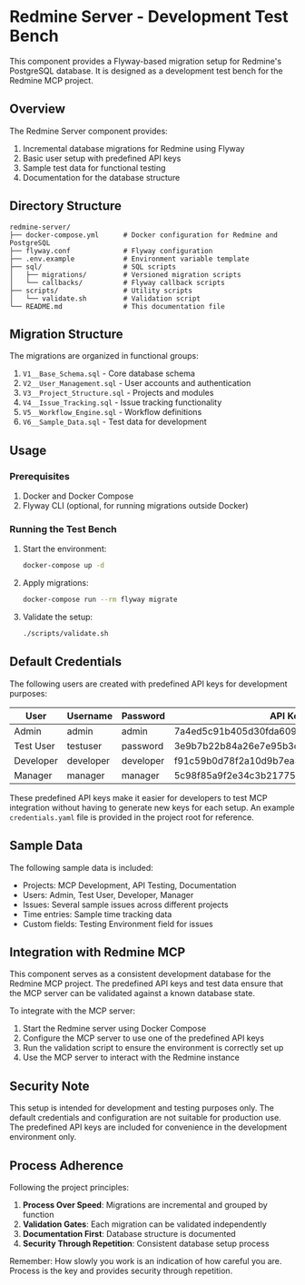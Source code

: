# Redmine Server - Development Test Bench

This component provides a Flyway-based migration setup for Redmine's PostgreSQL database. It is designed as a development test bench for the Redmine MCP project.

## Overview

The Redmine Server component provides:

1. Incremental database migrations for Redmine using Flyway
2. Basic user setup with predefined API keys
3. Sample test data for functional testing
4. Documentation for the database structure

## Directory Structure

```
redmine-server/
├── docker-compose.yml      # Docker configuration for Redmine and PostgreSQL
├── flyway.conf             # Flyway configuration
├── .env.example            # Environment variable template
├── sql/                    # SQL scripts
│   ├── migrations/         # Versioned migration scripts
│   └── callbacks/          # Flyway callback scripts
├── scripts/                # Utility scripts
│   └── validate.sh         # Validation script
└── README.md               # This documentation file
```

## Migration Structure

The migrations are organized in functional groups:

1. `V1__Base_Schema.sql` - Core database schema
2. `V2__User_Management.sql` - User accounts and authentication
3. `V3__Project_Structure.sql` - Projects and modules
4. `V4__Issue_Tracking.sql` - Issue tracking functionality
5. `V5__Workflow_Engine.sql` - Workflow definitions
6. `V6__Sample_Data.sql` - Test data for development

## Usage

### Prerequisites

1. Docker and Docker Compose
2. Flyway CLI (optional, for running migrations outside Docker)

### Running the Test Bench

1. Start the environment:
   ```bash
   docker-compose up -d
   ```

2. Apply migrations:
   ```bash
   docker-compose run --rm flyway migrate
   ```

3. Validate the setup:
   ```bash
   ./scripts/validate.sh
   ```

## Default Credentials

The following users are created with predefined API keys for development purposes:

| User     | Username  | Password  | API Key                                  | Role      |
|----------|-----------|-----------|------------------------------------------|-----------|
| Admin    | admin     | admin     | 7a4ed5c91b405d30fda60909dbc86c2651c38217 | Admin     |
| Test User| testuser  | password  | 3e9b7b22b84a26e7e95b3d73b6e65f6c3fe6e3f0 | Reporter  |
| Developer| developer | developer | f91c59b0d78f2a10d9b7ea3c631d9f2cbba94f8f | Developer |
| Manager  | manager   | manager   | 5c98f85a9f2e34c3b217758e910e196c7a77bf5b | Manager   |

These predefined API keys make it easier for developers to test MCP integration without having to generate new keys for each setup. An example `credentials.yaml` file is provided in the project root for reference.

## Sample Data

The following sample data is included:

- Projects: MCP Development, API Testing, Documentation
- Users: Admin, Test User, Developer, Manager
- Issues: Several sample issues across different projects
- Time entries: Sample time tracking data
- Custom fields: Testing Environment field for issues

## Integration with Redmine MCP

This component serves as a consistent development database for the Redmine MCP project. The predefined API keys and test data ensure that the MCP server can be validated against a known database state.

To integrate with the MCP server:

1. Start the Redmine server using Docker Compose
2. Configure the MCP server to use one of the predefined API keys
3. Run the validation script to ensure the environment is correctly set up
4. Use the MCP server to interact with the Redmine instance

## Security Note

This setup is intended for development and testing purposes only. The default credentials and configuration are not suitable for production use. The predefined API keys are included for convenience in the development environment only.

## Process Adherence

Following the project principles:

1. **Process Over Speed**: Migrations are incremental and grouped by function
2. **Validation Gates**: Each migration can be validated independently
3. **Documentation First**: Database structure is documented
4. **Security Through Repetition**: Consistent database setup process

Remember: How slowly you work is an indication of how careful you are. Process is the key and provides security through repetition.
